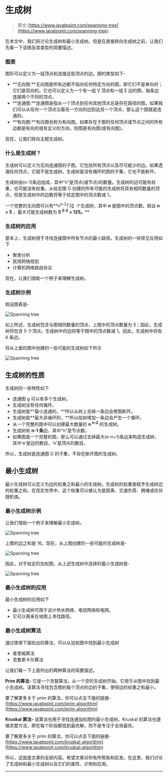 # 生成树

> 原文:[https://www.javatpoint.com/spanning-tree](https://www.javatpoint.com/spanning-tree)

在本文中，我们将讨论生成树和最小生成树。但是在直接转向生成树之前，让我们先看一下该图及其类型的简要描述。

### 图表

图形可以定义为一组顶点和连接这些顶点的边。图的类型如下-

*   **无向图:**无向图是所有边都不指向任何特定方向的图，即它们不是单向的；它们是双向的。它也可以定义为一个有一组 V 顶点和一组 E 边的图，每条边连接两个不同的顶点。
*   **连通图:**连通图是指从一个顶点到任何其他顶点总是存在路径的图。如果我们可以从任何一个顶点沿着任一方向的边到达另一个顶点，那么这个图就是连通的。
*   **有向图:**有向图也称为有向图。如果存在于图的任何顶点或节点之间的所有边都是有向的或有定义的方向，则图是有向图(或有向图)。

现在，让我们转向主题生成树。

### 什么是生成树？

生成树可以定义为无向连通图的子图。它包括所有顶点以及尽可能少的边。如果遗漏任何顶点，它就不是生成树。生成树是没有循环的图的子集，它也不能断开。

生成树由(n-1)条边组成，其中“n”是顶点(或节点)的数量。生成树的边可能有权重，也可能没有权重。从给定图 G 创建的所有可能的生成树将具有相同数量的顶点，但是生成树中的边数将等于给定图中的顶点数减 1。

一个完整的无向图可以有**n<sup>n-2</sup>T3】个生成树，其中 **n** 是图中的顶点数。假设 **n = 5** ，最大可能生成树数为 **5 <sup>5-2</sup> = 125。****

### 生成树的应用

基本上，生成树用于寻找连接图中所有节点的最小路径。生成树的一些常见应用如下

*   聚类分析
*   民用网络规划
*   计算机网络路由协议

现在，让我们借助一个例子来理解生成树。

### 生成树示例

假设图表是-

![Spanning tree](../Images/8f642e71c5035f2b7536a9b0f7301bae.png)

如上所述，生成树包含与图相同数量的顶点，上图中的顶点数量为 5；因此，生成树将包含 5 个顶点。生成树中的边将等于图中的顶点数减 1。因此，生成树中将有 4 条边。

将从上面的图中创建的一些可能的生成树如下所示

![Spanning tree](../Images/b9f11b05131dd27cc8f3cb004465cd20.png)

## 生成树的性质

生成树的一些特性如下

*   连通图 g 可以有多个生成树。
*   生成树没有任何循环。
*   生成树是**最小连通的，**所以从树上去掉一条边会使图断开。
*   生成树是**最大非循环的，**所以给树增加一条边会产生一个循环。
*   从一个完整的图中可以创建最大数量的 **n <sup>n-2</sup>** 的生成树。
*   生成树有 **n-1 条**边，其中“n”是节点数。
*   如果图是一个完整的图，那么可以通过去掉最大(e-n+1)条边来构造生成树，其中‘e’是边的数目，‘n’是顶点的数目。

所以，生成树是连通图 G 的子集，不存在断开图的生成树。

## 最小生成树

最小生成树可以定义为边的权重之和最小的生成树。生成树的权重是赋予生成树边的权重之和。在现实世界中，这个权重可以被认为是距离、交通负荷、拥堵或任何随机值。

### 最小生成树示例

让我们借助一个例子来理解最小生成树。

![Spanning tree](../Images/82982c6a1516b4db6b3908e44acbc3d1.png)

上图的边之和是 16。现在，从上图创建的一些可能的生成树是-

![Spanning tree](../Images/4d1b3f7a40f9a0e827549c2ee976d55a.png)

因此，对于给定的加权图，从上述生成树中选择的最小生成树是-

![Spanning tree](../Images/6b5f7bf1fb8a3298987d8b36fc0923f0.png)

### 最小生成树的应用

最小生成树的应用如下

*   最小生成树可用于设计供水网络、电信网络和电网。
*   它可以用来在地图上寻找路径。

### 最小生成树算法

通过使用下面给出的算法，可以从加权图中找到最小生成树

*   普里姆算法
*   克鲁斯卡尔算法

让我们看一下上面列出的两种算法的简要描述。

**Prim 的算法-** 它是一个贪婪算法，从一个空的生成树开始。它用于从图中找到最小生成树。该算法寻找包含图的每个顶点的边的子集，使得边的权重之和最小。

要了解更多关于 prim 的算法，你可以点击下面的链接-[https://www.javatpoint.com/prim-algorithm](https://www.javatpoint.com/prim-algorithm)

**Kruskal 算法-** 该算法也用于寻找连通加权图的最小生成树。Kruskal 的算法也遵循贪婪方法，即在每个阶段都找到最优解，而不是专注于全局最优。

要了解更多关于 prim 的算法，你可以点击下面的链接-[https://www.javatpoint.com/kruskal-algorithm](https://www.javatpoint.com/kruskal-algorithm)

所以，这就是文章的全部内容。希望文章对你有所帮助和启发。在这里，我们讨论了生成树和最小生成树以及它们的属性、示例和应用。

* * *